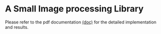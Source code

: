# A Small Image processing Library

Please refer to the pdf documentation  [(doc)](https://github.com/ritvik06/Image-Processing-Library/blob/master/Week3/Documentation.pdf) for the detailed implementation and results.

